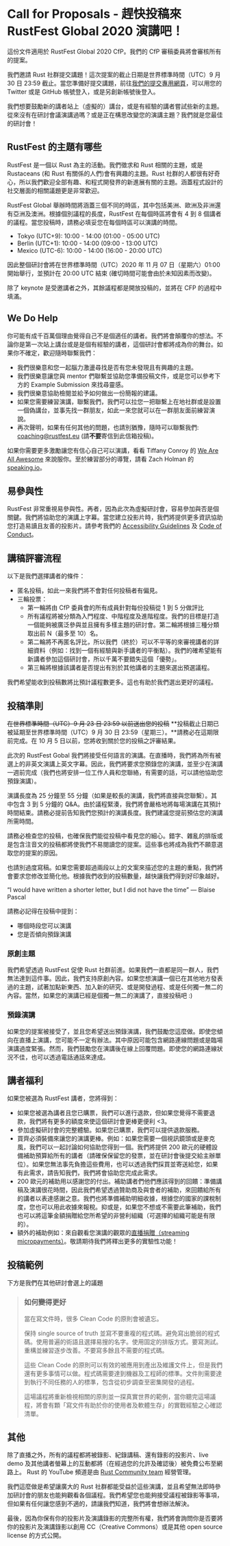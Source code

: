 # Call for Proposals - 趕快投稿來 RustFest Global 2020 演講吧！

這份文件適用於 RustFest Global 2020 CfP。我們的 CfP 審稿委員將會審核所有的提案。

我們邀請 Rust 社群提交講題！這次提案的截止日期是世界標準時間（UTC）9 月 30 日 23:59 截止。當您準備好提交講題，前往[我們的提交專用網頁](https://cfp.rustfest.eu//events/2020)，可以用您的 Twitter 或是 GitHub 帳號登入，或是另創新帳號後登入。

我們想要鼓勵新的講者站上（虛擬的）講台，或是有經驗的講者嘗試些新的主題。從來沒有在研討會議演講過嗎？或是正在構思改變您的演講主題？我們就是您最佳的研討會！

## RustFest 的主題有哪些

RustFest 是一個以 Rust 為主的活動。我們徵求和 Rust 相關的主題，或是 Rustaceans (和 Rust 有關係的人們)會有興趣的主題。Rust 社群的人都很有好奇心，所以我們歡迎全部有趣、和程式開發界的新進展有關的主題。涵蓋程式設計的社交層面的相關議題更是非常歡迎。

RustFest Global 舉辦時間將涵蓋三個不同的時區，其中包括美洲、歐洲及非洲還有亞洲及澳洲。根據個別議程的長度，RustFest 在每個時區將會有 4 到 8 個講者的議程。當您投稿時，請務必填妥您在每個時區可以演講的時間。

- Tokyo (UTC+9): 10:00 - 14:00 (01:00 - 05:00 UTC)
- Berlin (UTC+1): 10:00 - 14:00 (09:00 - 13:00 UTC)
- Mexico (UTC-6): 10:00 - 14:00 (16:00 - 20:00 UTC)

因此整個研討會將在世界標準時間（UTC）2020 年 11 月 07 日（星期六）01:00 開始舉行，並預計在 20:00 UTC 結束 (確切時間可能會由於未知因素而改變)。

除了 keynote 是受邀講者之外，其餘議程都是開放投稿的，並將在 CFP 的過程中填滿。

## We Do Help

你可能有成千百萬個理由覺得自己不是個適任的講者。我們將會顛覆你的想法。不論你是第一次站上講台或是是個有經驗的講者，這個研討會都將成為你的舞台。如果你不確定，歡迎隨時聯繫我們：

- 我們很樂意和您一起腦力激盪尋找是否有您未發現且有興趣的主題。
- 我們很樂意讓您與 mentor 們聯繫並協助您準備投稿文件，或是您可以參考下方的 Example Submission 來找尋靈感。
- 我們很樂意協助檢閱並給予如何做出一份簡報的建議。
- 如果您需要練習演講，聯繫我們，我們可以拉您一把聯繫上在地社群或是設置一個偽講台，並事先找一群朋友，如此一來您就可以在一群朋友面前練習演說。
- 再次聲明，如果有任何其他的問題，也請別猶豫，隨時可以聯繫我們: [coaching@rustfest.eu](mailto:coaching@rustfest.eu) (請**不要**寄信到此信箱投稿)。

如果你需要更多激勵讓您有信心自己可以演講，看看 Tiffany Conroy 的 [We Are All Awesome](http://weareallaweso.me/) 來說服你。至於練習部分的導覽，請看 Zach Holman 的 [speaking.io](http://speaking.io/)。

## 易參與性

RustFest 非常重視易參與性。再者，因為此次為虛擬研討會，容易參加與否是個關鍵。我們將協助您的演講上字幕。當您建立投影片時，我們將提供更多資訊協助您打造易讀且友善的投影片。請參考我們的 [Accessibility Guidelines](https://2020.rustfest.eu/accessibility/) 及 [Code of Conduct](https://2020.rustfest.eu/code-of-conduct)。

## 講稿評審流程

以下是我們選擇講者的條件：

- 匿名投稿，如此一來我們將不會對任何投稿者有偏見。
- 三輪投票：
  - 第一輪將由 CfP 委員會的所有成員針對每份投稿從 1 到 5 分做評比
  - 所有議程將被分類為入門程度、中階程度及進階程度。我們的目標是打造一個能夠被廣泛參與並且擁有多樣主題的研討會。第二輪將根據三種分類取出前 N（最多至 10）名。
  - 第二輪將不再匿名評比，所以我們（終於）可以不平等的來審視講者的詳細資料（例如：找到一個有經驗與新手講者的平衡點）。我們的確希望能有新講者參加這個研討會，所以千萬不要錯失這個「優勢」。
  - 第三輪將根據該講者是否提出有別於其他講者的主題來選出預選議程。

我們希望能收到投稿數將比預計議程數更多。這也有助於我們選出更好的議程。

## 投稿準則

~~在世界標準時間（UTC）9 月 23 日 23:59 以前送出您的投稿~~
**投稿截止日期已被延期至世界標準時間（UTC）9 月 30 日 23:59（星期三）。**請務必在這期限前完成。在 10 月 5 日以前，您將收到關於您的投稿之評審結果。

此次的 RustFest Gobal 我們將接受任何語言的演講。在直播時，我們將為所有被選上的非英文演講上英文字幕。因此，我們將要求您預錄您的演講，並至少在演講一週前完成（我們也將安排一位工作人員和您聯絡，有需要的話，可以請他協助您預錄演講）。

演講長度為 25 分鐘至 55 分鐘（如果是較長的演講，我們將直接與您聯繫）。其中包含 3 到 5 分鐘的 Q&A。由於議程緊湊，我們將會嚴格地將每場演講在其預計時間結束。請務必提前告知我們您預計的演講長度。我們建議您提前預估您的演講所需時間。

請務必檢查您的投稿，也確保我們能從投稿中看見您的細心。錯字、雜亂的排版或是包含注音文的投稿都將使我們不易閱讀您的提案。這些事也將成為我們不願意選取您的提案的原因。

也請別過度寫稿。如果您需要超過兩段以上的文案來描述您的主題的重點，我們將會要求您修改並簡化他。根據我們收到的投稿數量，越快讓我們得到好印象越好。

“I would have written a shorter letter, but I did not have the time” — Blaise Pascal

請務必記得在投稿中提到：

- 哪個時段您可以演講
- 您是否傾向預錄演講

### 原創主題

我們希望透過 RustFest 促使 Rust 社群前進。如果我們一直都是同一群人，我們無法達到這件事。因此，我們支持原創內容。如果您想演講一個已在其他地方發表過的主題，試著加點新東西、加入新的研究、或是開發過程、或是任何獨一無二的內容。當然，如果您的演講已經是個獨一無二的演講了，直接投稿吧 :)

### 預錄演講

如果您的提案被接受了，並且您希望送出預錄演講，我們鼓勵您這麼做。即使您傾向在直播上演講，您可能不一定有辦法。其中原因可能包含網路連線問題或是臨場演講過度緊張。然而，我們鼓勵您在演講後在線上回覆問題。即使您的網路連線狀況不佳，也可以透過電話通話來達成。

## 講者福利

如果您被選為 RustFest 講者，您將得到：

- 如果您被選為講者且您已購票，我們可以進行退款，但如果您覺得不需要退款，我們將有更多的額度來使這個研討會更棒更便利 <3。
- 參加虛擬研討會的完整體驗。如果您已購票，我們可以提供退款服務。
- 買齊必須裝備來讓您的演講更棒。例如：如果您需要一個視訊鏡頭或是麥克風，我們可以一起討論如何協助您得到一個。我們將提供 200 歐元的硬體設備補助預算給所有的講者（請確保保留您的發票，並在研討會後提交給主辦單位）。如果您無法事先負擔這些費用，也可以透過我們採買並寄送給您，如果有此需求，請告知我們，我們將會協助您完成此需求。
- 200 歐元的補助用以感謝您的付出。補助講者們他們應該得到的回饋：準備講稿及演講很花時間，因此我們希望透過贊助商及與會者的補助，來回饋給所有的講者以表達感謝之意。我們也將準備補助明細收據，根據您的國家的課稅制度，您也可以用此收據來報稅。抑或是，如果您不想或不需要此筆補助，我們也可以將這筆金額捐贈給您所希望的非營利組織（可選擇的組織可能是有限的）。
- 額外的補助例如：來自觀看您演講的觀眾的[直播捐贈（streaming micropayments）](https://webmonetization.org/docs/explainer)。敬請期待我們將釋出更多的實驗性功能！

## 投稿範例

下方是我們在其他研討會選上的議題

> ### 如何變得更好
>
> 當在寫文件時，很多 Clean Code 的原則會被遺忘。
>
> 保持 single source of truth 並寫不要重複的程式碼。避免寫出脆弱的程式碼。使用普遍的術語且選擇易搜的名字。使用固定的排版方式。要寫測試。重構並練習逐步改善。不要寫多餘且不需要的程式碼。
>
> 這些 Clean Code 的原則可以有效的被應用到產出及維護文件上，但是我們還有更多事情可以做。程式碼需要達到機器及工程師的標準。文件則需要達到執行不同任務的人的標準，包含從初步調查至密集開發的過程。
>
> 這場議程將重新檢視相關的原則並一探真實世界的範例，當你聽完這場議程，將會有顆「寫文件有助於你的使用者及軟體生存」的實戰經驗之心確認清單。

## 其他

除了直播之外，所有的議程都將被錄影、紀錄講稿、還有錄影的投影片、live demo 及其他講者螢幕上的互動都將（在經過您的允許及確認後）被免費公布至網路上。
Rust 的 YouTube 頻道是由 [Rust Community team](https://www.rust-lang.org/community) 經營管理。

我們這麼做是希望讓廣大的 Rust 社群都能受益於這些演講，並且希望無法即時參加研討會的朋友也能夠觀看各個議程。我們希望您也能夠接受議程被錄影等事項，但如果有任何讓您感到不適的，請讓我們知道，我們將會想辦法解決。

最後，因為你保有你的投影片及演講錄影的完整所有權，我們將會詢問你是否要將你的投影片及演講錄影以創用 CC（Creative Commons）或是其他 open source license 的方式公開。
